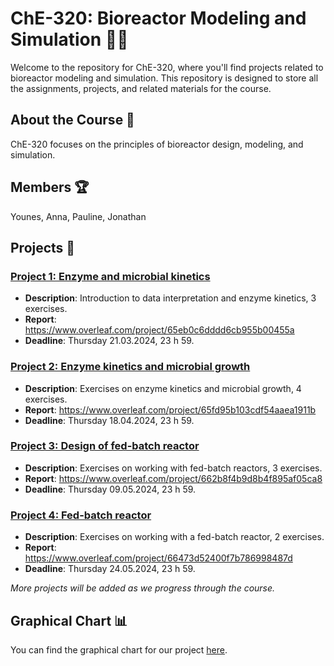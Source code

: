# ChE-320: Bioreactor Modeling and Simulation 🌱🔬

Welcome to the repository for ChE-320, where you'll find projects related to bioreactor modeling and simulation. This repository is designed to store all the assignments, projects, and related materials for the course.

## About the Course 📜

ChE-320 focuses on the principles of bioreactor design, modeling, and simulation.

## Members 🏆
Younes, Anna, Pauline, Jonathan

## Projects 🚧

### [Project 1: Enzyme and microbial kinetics](https://github.com/jonathanrsr/biochemical/tree/999d2cb1603cd3557ab0f6503d121babf395c98b/Projects/1.%20Enzyme%20and%20microbial%20kinetics)
   - **Description**: Introduction to data interpretation and enzyme kinetics, 3 exercises.
   - **Report**: https://www.overleaf.com/project/65eb0c6dddd6cb955b00455a
   - **Deadline**: Thursday 21.03.2024, 23 h 59.

### [Project 2: Enzyme kinetics and microbial growth](https://github.com/jonathanrsr/biochemical/tree/79830575a48389b561d4a5034a9525fdfd24ae18/Projects/2.%20Enzyme%20kinetics%20and%20microbial%20growth)
   - **Description**: Exercises on enzyme kinetics and microbial growth, 4 exercises.
   - **Report**: https://www.overleaf.com/project/65fd95b103cdf54aaea1911b
   - **Deadline**: Thursday 18.04.2024, 23 h 59.

### [Project 3: Design of fed-batch reactor](https://github.com/jonathanrsr/biochemical/tree/main/Projects/3.%20Design%20of%20fed-batch%20bioreactors)
   - **Description**: Exercises on working with fed-batch reactors, 3 exercises.
   - **Report**: https://www.overleaf.com/project/662b8f4b9d8b4f895af05ca8
   - **Deadline**: Thursday 09.05.2024, 23 h 59.

### [Project 4: Fed-batch reactor](https://github.com/jonathanrsr/biochemical/tree/main/Projects/4.%20Fed-batch%20reactor)
   - **Description**: Exercises on working with a fed-batch reactor, 2 exercises.
   - **Report**: https://www.overleaf.com/project/66473d52400f7b786998487d
   - **Deadline**: Thursday 24.05.2024, 23 h 59.

   *More projects will be added as we progress through the course.*

## Graphical Chart 📊

You can find the graphical chart for our project [here](graphical%20chart.md).

